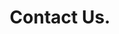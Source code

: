 ---
title: "Contact Us."
description: "Get in touch with us and find the best way to reach us."
bannerh1: "Contact Us"
layout: contact
---
